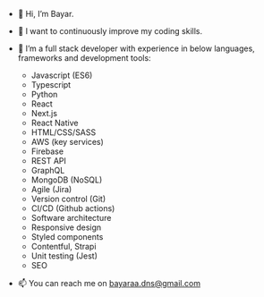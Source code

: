 - 👋 Hi, I’m Bayar. 
- 👀 I want to continuously improve my coding skills. 
- 🌱 I’m a full stack developer with experience in below languages, frameworks and development tools:
  - Javascript (ES6)
  - Typescript
  - Python
  - React
  - Next.js
  - React Native
  - HTML/CSS/SASS
  - AWS (key services)
  - Firebase
  - REST API
  - GraphQL
  - MongoDB (NoSQL)
  - Agile (Jira)
  - Version control (Git)
  - CI/CD (Github actions)
  - Software architecture
  - Responsive design
  - Styled components
  - Contentful, Strapi
  - Unit testing (Jest)
  - SEO


- 📫 You can reach me on bayaraa.dns@gmail.com

<!---
Bayar20/Bayar20 is a ✨ special ✨ repository because its `README.md` (this file) appears on your GitHub profile.
You can click the Preview link to take a look at your changes.
--->
